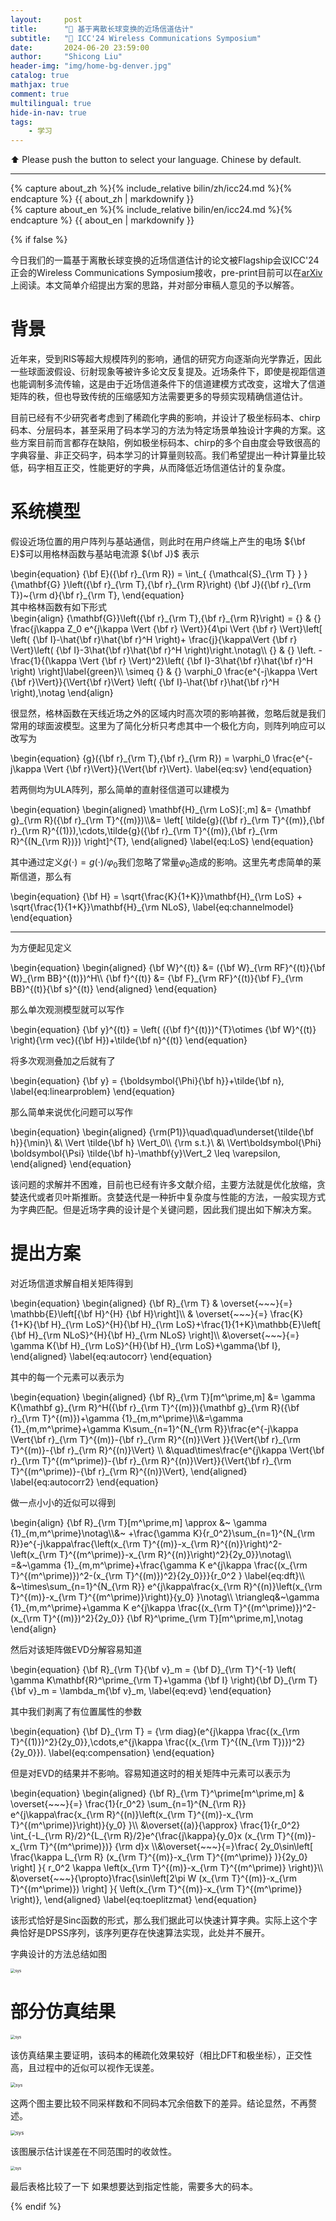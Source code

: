 ```yaml
---
layout:     post
title:      "📑 基于离散长球变换的近场信道估计"
subtitle:   "📑 ICC'24 Wireless Communications Symposium"
date:       2024-06-20 23:59:00
author:     "Shicong Liu"
header-img: "img/home-bg-denver.jpg"
catalog: true
mathjax: true
comment: true
multilingual: true
hide-in-nav: true
tags:
    - 学习
---
```




⬆️ Please push the button to select your language. Chinese by default.

---

<!-- Chinese Version -->
<div class="zh post-container">
    {% capture about_zh %}{% include_relative bilin/zh/icc24.md %}{% endcapture %}
    {{ about_zh | markdownify }}
</div>
<!-- English Version -->

<div class="en post-container">
    {% capture about_en %}{% include_relative bilin/en/icc24.md %}{% endcapture %}
    {{ about_en | markdownify }}
</div>


{% if false %}

今日我们的一篇基于离散长球变换的近场信道估计的论文被Flagship会议ICC'24正会的Wireless Communications Symposium接收，pre-print目前可以在[arXiv](https://arxiv.org/abs/2310.18180)上阅读。本文简单介绍提出方案的思路，并对部分审稿人意见的予以解答。

# 背景

近年来，受到RIS等超大规模阵列的影响，通信的研究方向逐渐向光学靠近，因此一些球面波假设、衍射现象等被许多论文反复提及。近场条件下，即使是视距信道也能调制多流传输，这是由于近场信道条件下的信道建模方式改变，这增大了信道矩阵的秩，但也导致传统的压缩感知方法需要更多的导频实现精确信道估计。

目前已经有不少研究者考虑到了稀疏化字典的影响，并设计了极坐标码本、chirp码本、分层码本，甚至采用了码本学习的方法为特定场景单独设计字典的方案。这些方案目前而言都存在缺陷，例如极坐标码本、chirp的多个自由度会导致很高的字典容量、非正交码字，码本学习的计算量则较高。我们希望提出一种计算量比较低，码字相互正交，性能更好的字典，从而降低近场信道估计的复杂度。



# 系统模型

假设近场位置的用户阵列与基站通信，则此时在用户终端上产生的电场 ${\bf E}$可以用格林函数与基站电流源 ${\bf J}$ 表示

<div>
\begin{equation}
{\bf E}({\bf r}_{\rm R}) = \int_{ {\mathcal{S}_{\rm T} } } {\mathbf{G} }\left({\bf r}_{\rm T},{\bf r}_{\rm R}\right) {\bf J}({\bf r}_{\rm T})~{\rm d}{\bf r}_{\rm T},
\end{equation}
</div>
其中格林函数有如下形式

<div>\begin{align}
	{\mathbf{G}}\left({\bf r}_{\rm T},{\bf r}_{\rm R}\right) = {} & {} \frac{j\kappa Z_0 e^{j\kappa \Vert {\bf r} \Vert}}{4\pi \Vert {\bf r} \Vert}\left[ \left( {\bf I}-\hat{\bf r}\hat{\bf r}^H \right)+ \frac{j}{\kappa\Vert {\bf r} \Vert}\left( {\bf I}-3\hat{\bf r}\hat{\bf r}^H \right)\right.\notag\\
	{} & {} \left. -\frac{1}{(\kappa \Vert {\bf r} \Vert)^2}\left( {\bf I}-3\hat{\bf r}\hat{\bf r}^H \right) \right]\label{green}\\
	\simeq {} & {} \varphi_0 \frac{e^{-j\kappa \Vert {\bf r}\Vert}}{\Vert{\bf r}\Vert} \left( {\bf I}-\hat{\bf r}\hat{\bf r}^H \right),\notag
\end{align}</div>

很显然，格林函数在天线近场之外的区域内时高次项的影响甚微，忽略后就是我们常用的球面波模型。这里为了简化分析只考虑其中一个极化方向，则阵列响应可以改写为

<div>
    \begin{equation}
	{g}({\bf r}_{\rm T},{\bf r}_{\rm R}) = \varphi_0 \frac{e^{-j\kappa \Vert {\bf r}\Vert}}{\Vert{\bf r}\Vert}.
	\label{eq:sv}
\end{equation}
</div>

若两侧均为ULA阵列，那么简单的直射径信道可以建模为

<div>
    \begin{equation}
	\begin{aligned}
		\mathbf{H}_{\rm LoS}[:,m] &= {\mathbf g}_{\rm R}({\bf r}_{\rm T}^{(m)})\\&= \left[ \tilde{g}({\bf r}_{\rm T}^{(m)},{\bf r}_{\rm R}^{(1)}),\cdots,\tilde{g}({\bf r}_{\rm T}^{(m)},{\bf r}_{\rm R}^{(N_{\rm R})}) \right]^{T},
	\end{aligned}
	\label{eq:LoS}
\end{equation}
</div>

其中通过定义$\tilde{g}(\cdot) = g(\cdot)/\varphi_0$我们忽略了常量$\varphi_0$造成的影响。这里先考虑简单的莱斯信道，那么有

<div>
    \begin{equation}
	{\bf H} = \sqrt{\frac{K}{1+K}}\mathbf{H}_{\rm LoS} + \sqrt{\frac{1}{1+K}}\mathbf{H}_{\rm NLoS},
	\label{eq:channelmodel}
\end{equation}
</div>

---

为方便起见定义

<div>
    \begin{equation}
    \begin{aligned}
    {\bf W}^{(t)} &= ({\bf W}_{\rm RF}^{(t)}{\bf W}_{\rm BB}^{(t)})^H\\
    {\bf f}^{(t)} &= {\bf F}_{\rm RF}^{(t)}{\bf F}_{\rm BB}^{(t)}{\bf s}^{(t)}
    \end{aligned}
    \end{equation}
</div>

那么单次观测模型就可以写作

<div>
    \begin{equation}
    {\bf y}^{(t)} = \left( ({\bf f}^{(t)})^{T}\otimes {\bf W}^{(t)} \right){\rm vec}({\bf H})+\tilde{\bf n}^{(t)}
    \end{equation}
</div>

将多次观测叠加之后就有了

<div>
    \begin{equation}
	{\bf y} = {\boldsymbol{\Phi}{\bf h}}+\tilde{\bf n},
	\label{eq:linearproblem}
\end{equation}
</div>

那么简单来说优化问题可以写作

<div>
    \begin{equation}
	\begin{aligned}
		{\rm(P1)}\quad\quad\underset{\tilde{\bf h}}{\min}\ &\ \Vert \tilde{\bf h} \Vert_0\\
		{\rm s.t.}\ &\ \Vert\boldsymbol{\Phi} \boldsymbol{\Psi} \tilde{\bf h}-\mathbf{y}\Vert_2 \leq \varepsilon,
	\end{aligned}
\end{equation}
</div>

该问题的求解并不困难，目前也已经有许多文献介绍，主要方法就是优化放缩，贪婪迭代或者贝叶斯推断。贪婪迭代是一种折中复杂度与性能的方法，一般实现方式为字典匹配。但是近场字典的设计是个关键问题，因此我们提出如下解决方案。



# 提出方案

对近场信道求解自相关矩阵得到

<div>
    \begin{equation}
	\begin{aligned}
		{\bf R}_{\rm T} & \overset{~~~}{=} \mathbb{E}\left[{\bf H}^{H} {\bf H}\right]\\
		& \overset{~~~}{=} \frac{K}{1+K}{\bf H}_{\rm LoS}^{H}{\bf H}_{\rm LoS}+\frac{1}{1+K}\mathbb{E}\left[ {\bf H}_{\rm NLoS}^{H}{\bf H}_{\rm NLoS} \right]\\
		&\overset{~~~}{=} \gamma K{\bf H}_{\rm LoS}^{H}{\bf H}_{\rm LoS}+\gamma{\bf I},
	\end{aligned}
	\label{eq:autocorr}
\end{equation}
</div>

其中的每一个元素可以表示为

<div>
    \begin{equation}
	\begin{aligned}
		{\bf R}_{\rm T}[m^\prime,m] &= \gamma K{\mathbf g}_{\rm R}^H({\bf r}_{\rm T}^{(m)}){\mathbf g}_{\rm R}({\bf r}_{\rm T}^{(m)})+\gamma {1}_{m,m^\prime}\\&=\gamma {1}_{m,m^\prime}+\gamma K\sum_{n=1}^{N_{\rm R}}\frac{e^{-j\kappa \Vert{\bf r}_{\rm T}^{(m)}-{\bf r}_{\rm R}^{(n)}\Vert }}{\Vert{\bf r}_{\rm T}^{(m)}-{\bf r}_{\rm R}^{(n)}\Vert} \\
		&\quad\times\frac{e^{j\kappa \Vert{\bf r}_{\rm T}^{(m^\prime)}-{\bf r}_{\rm R}^{(n)}\Vert}}{\Vert{\bf r}_{\rm T}^{(m^\prime)}-{\bf r}_{\rm R}^{(n)}\Vert},
	\end{aligned}
	\label{eq:autocorr2}
\end{equation}
</div>

做一点小小的近似可以得到

<div>
    \begin{align}
	{\bf R}_{\rm T}[m^\prime,m] \approx &~ \gamma {1}_{m,m^\prime}\notag\\&~ +\frac{\gamma K}{r_0^2}\sum_{n=1}^{N_{\rm R}}e^{-j\kappa\frac{\left(x_{\rm T}^{(m)}-x_{\rm R}^{(n)}\right)^2-\left(x_{\rm T}^{(m^\prime)}-x_{\rm R}^{(n)}\right)^2}{2y_0}}\notag\\
	=&~\gamma {1}_{m,m^\prime}+\frac{\gamma K e^{j\kappa \frac{(x_{\rm T}^{(m^\prime)})^2-(x_{\rm T}^{(m)})^2}{2y_0}}}{r_0^2 } \label{eq:dft}\\
	&~\times\sum_{n=1}^{N_{\rm R}} e^{j\kappa\frac{x_{\rm R}^{(n)}\left(x_{\rm T}^{(m)}-x_{\rm T}^{(m^\prime)}\right)}{y_0} }\notag\\
	\triangleq&~\gamma {1}_{m,m^\prime}+\gamma K e^{j\kappa \frac{(x_{\rm T}^{(m^\prime)})^2-(x_{\rm T}^{(m)})^2}{2y_0}} {\bf R}^\prime_{\rm T}[m^\prime,m],\notag
\end{align}
</div>

然后对该矩阵做EVD分解容易知道

<div>
    \begin{equation}
	{\bf R}_{\rm T}{\bf v}_m = {\bf D}_{\rm T}^{-1} \left( \gamma K\mathbf{R}^\prime_{\rm T}+\gamma {\bf I} \right){\bf D}_{\rm T}{\bf v}_m = \lambda_m{\bf v}_m,
	\label{eq:evd}
\end{equation}
</div>

其中我们剥离了有位置属性的参数

<div>
    \begin{equation}
	{\bf D}_{\rm T} = {\rm diag}(e^{j\kappa \frac{(x_{\rm T}^{(1)})^2}{2y_0}},\cdots,e^{j\kappa \frac{(x_{\rm T}^{(N_{\rm T})})^2}{2y_0}}).
	\label{eq:compensation}
\end{equation}
</div>

但是对EVD的结果并不影响。容易知道这时的相关矩阵中元素可以表示为

<div>
    \begin{equation}
	\begin{aligned}
		{\bf R}_{\rm T}^\prime[m^\prime,m] & \overset{~~~}{=} \frac{1}{r_0^2} \sum_{n=1}^{N_{\rm R}} e^{j\kappa\frac{x_{\rm R}^{(n)}\left(x_{\rm T}^{(m)}-x_{\rm T}^{(m^\prime)}\right)}{y_0} }\\
		&\overset{(a)}{\approx} \frac{1}{r_0^2} \int_{-L_{\rm R}/2}^{L_{\rm R}/2}e^{\frac{j\kappa}{y_0}x (x_{\rm T}^{(m)}-x_{\rm T}^{(m^\prime)})} {\rm d}x \\&\overset{~~~}{=}\frac{ 2y_0\sin\left[ \frac{\kappa L_{\rm R} (x_{\rm T}^{(m)}-x_{\rm T}^{(m^\prime)} )}{2y_0} \right]  }{ r_0^2 \kappa \left(x_{\rm T}^{(m)}-x_{\rm T}^{(m^\prime)} \right)}\\ &\overset{~~~}{\propto}\frac{\sin\left[2\pi W (x_{\rm T}^{(m)}-x_{\rm T}^{(m^\prime)}) \right]  }{ \left(x_{\rm T}^{(m)}-x_{\rm T}^{(m^\prime)} \right)},
	\end{aligned}
	\label{eq:toeplitzmat}
\end{equation}
</div>

该形式恰好是Sinc函数的形式，那么我们据此可以快速计算字典。实际上这个字典恰好是DPSS序列，该序列更存在快速算法实现，此处并不展开。

字典设计的方法总结如图

<div>
<img src="/img/icc24/alg.png" alt="sys" style="zoom:45%;"/>
</div>





# 部分仿真结果

<div>
<img src="/img/icc24/sim1.png" alt="sys" style="zoom:45%;"/>
</div>

该仿真结果主要证明，该码本的稀疏化效果较好（相比DFT和极坐标），正交性高，且过程中的近似可以视作无误差。

<div>
<img src="/img/icc24/sim2.png" alt="sys" style="zoom:50%;"/>
</div>

这两个图主要比较不同采样数和不同码本冗余倍数下的差异。结论显然，不再赘述。

<div>
<img src="/img/icc24/sim3.png" alt="sys" style="zoom:55%;"/>
</div>

该图展示估计误差在不同范围时的收敛性。

<div>
<img src="/img/icc24/tab1.png" alt="sys" style="zoom:45%;"/>
</div>

最后表格比较了一下 如果想要达到指定性能，需要多大的码本。


{% endif %}